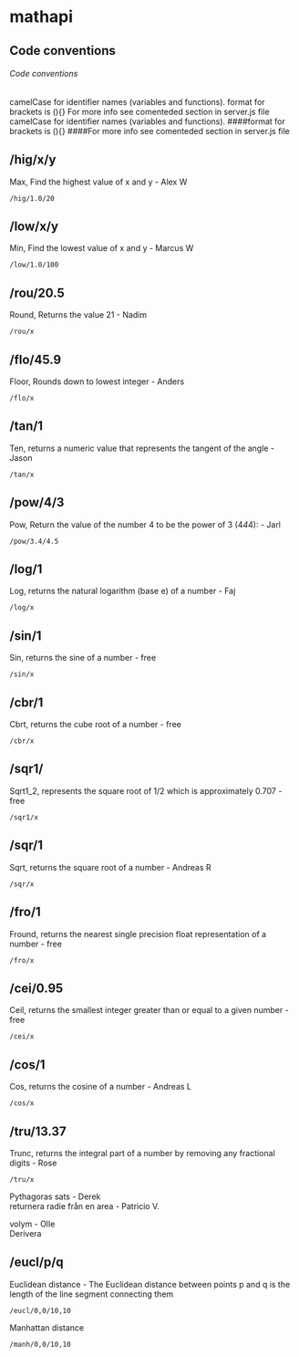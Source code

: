 # mathapi

## Code conventions 
###### Code conventions 
camelCase for identifier names (variables and functions).
format for brackets is (){}
For more info see comenteded section in server.js file
camelCase for identifier names (variables and functions).
####format for brackets is (){}
####For more info see comenteded section in server.js file




## /hig/x/y
Max, Find the highest value of x and y - Alex W  
```
/hig/1.0/20  
```

## /low/x/y
Min, Find the lowest value of x and y - Marcus W  
```
/low/1.0/100  
```

## /rou/20.5
Round, Returns the value 21 - Nadim  
```
/rou/x  
```  

## /flo/45.9
Floor, Rounds down to lowest integer - Anders  
```
/flo/x  
```

## /tan/1
Ten, returns a numeric value that represents the tangent of the angle - Jason
```
/tan/x  
```

## /pow/4/3 
Pow, Return the value of the number 4 to be the power of 3 (4*4*4): - Jarl  
```
/pow/3.4/4.5
```

## /log/1
Log, returns the natural logarithm (base e) of a number - Faj  
```
/log/x  
```

## /sin/1
Sin, returns the sine of a number - free  
```
/sin/x  
```

## /cbr/1
Cbrt, returns the cube root of a number - free  
```
/cbr/x  
```

## /sqr1/
Sqrt1_2, represents the square root of 1/2 which is approximately 0.707 - free  
```
/sqr1/x  
```

## /sqr/1
Sqrt,  returns the square root of a number - Andreas R  
```
/sqr/x  
```

## /fro/1
Fround, returns the nearest single precision float representation of a number - free  
```
/fro/x  
```

## /cei/0.95
Ceil,  returns the smallest integer greater than or equal to a given number - free  
```
/cei/x  
```  

## /cos/1
Cos,  returns the cosine of a number - Andreas L  
```
/cos/x  
```  

## /tru/13.37
Trunc,  returns the integral part of a number by removing any fractional digits - Rose  
```
/tru/x  
```  

Pythagoras sats - Derek  
returnera radie från en area - Patricio V.

volym - Olle  
Derivera  


## /eucl/p/q
Euclidean distance - The Euclidean distance between points p and q is the length of the line segment connecting them
```
/eucl/0,0/10,10
```

Manhattan distance
```
/manh/0,0/10,10
```
